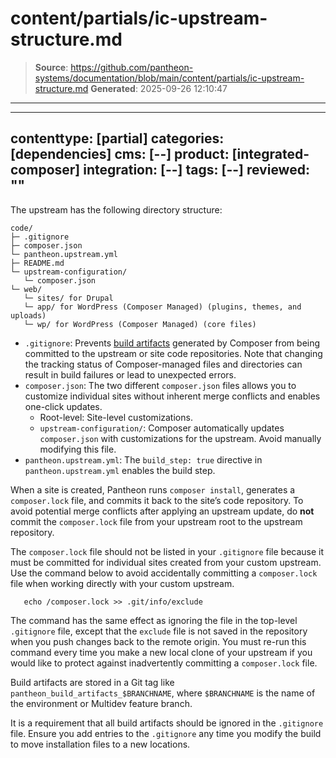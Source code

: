 # content/partials/ic-upstream-structure.md

> **Source**: https://github.com/pantheon-systems/documentation/blob/main/content/partials/ic-upstream-structure.md
> **Generated**: 2025-09-26 12:10:47

---

---
contenttype: [partial]
categories: [dependencies]
cms: [--]
product: [integrated-composer]
integration: [--]
tags: [--]
reviewed: ""
---

The upstream has the following directory structure:

```none:title=code/
code/
├─ .gitignore
├─ composer.json
└─ pantheon.upstream.yml
├─ README.md
└─ upstream-configuration/
   └─ composer.json
└─ web/
   └─ sites/ for Drupal
   └─ app/ for WordPress (Composer Managed) (plugins, themes, and uploads)
   └─ wp/ for WordPress (Composer Managed) (core files)
```

- `.gitignore`: Prevents [build artifacts](/guides/integrated-composer#build-and-deploy-terminology) generated by Composer from being committed to the upstream or site code repositories. Note that changing the tracking status of Composer-managed files and directories can result in build failures or lead to unexpected errors.
- `composer.json`: The two different `composer.json` files allows you to customize individual sites without inherent merge conflicts and enables one-click updates.
  - Root-level: Site-level customizations.
  - `upstream-configuration/`: Composer automatically updates `composer.json` with customizations for the upstream. Avoid manually modifying this file.
- `pantheon.upstream.yml`: The `build_step: true` directive in `pantheon.upstream.yml` enables the build step.

When a site is created, Pantheon runs `composer install`, generates a `composer.lock` file, and commits it back to the site’s code repository. To avoid potential merge conflicts after applying an upstream update, do **not** commit the `composer.lock` file from your upstream root to the upstream repository.

The `composer.lock` file should not be listed in your `.gitignore` file because it must be committed for individual sites created from your custom upstream. Use the command below to avoid accidentally committing a `composer.lock` file when working directly with your custom upstream.

       echo /composer.lock >> .git/info/exclude

The command has the same effect as ignoring the file in the top-level `.gitignore` file, except that the `exclude` file is not saved in the repository when you push changes back to the remote origin. You must re-run this command every time you make a new local clone of your upstream if you would like to protect against inadvertently committing a `composer.lock` file.

Build artifacts are stored in a Git tag like `pantheon_build_artifacts_$BRANCHNAME`, where `$BRANCHNAME` is the name of the environment or Multidev feature branch.

It is a requirement that all build artifacts should be ignored in the `.gitignore` file. Ensure you add entries to the `.gitignore` any time you modify the build to move installation files to a new locations.
